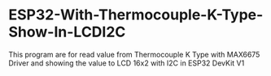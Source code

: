 # ESP32-With-Thermocouple-K-Type-Show-In-LCDI2C
This program are for read value from Thermocouple K Type with MAX6675 Driver and showing the value to LCD 16x2 with I2C in ESP32 DevKit V1
